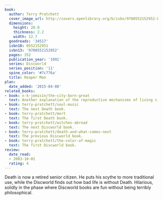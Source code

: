 ```yaml
---
book:
  author: Terry Pratchett
  cover_image_url: http://covers.openlibrary.org/b/isbn/9780552152952-L.jpg
  dimensions:
    height: 20.0
    thickness: 2.2
    width: 12.7
  goodreads: '34517'
  isbn10: 0552152951
  isbn13: '9780552152952'
  pages: 352
  publication_year: '1991'
  series: Discworld
  series_position: '11'
  spine_color: '#7c776a'
  title: Reaper Man
plan:
  date_added: '2015-04-08'
related_books:
- book: n-k-jemisin/the-city-born-great
  text: Another explanation of the reproductive mechanisms of living cities.
- book: terry-pratchett/soul-music
  text: The next Death book.
- book: terry-pratchett/mort
  text: The first Death book.
- book: terry-pratchett/witches-abroad
  text: The next Discworld book.
- book: terry-pratchett/death-and-what-comes-next
  text: The previous Discworld book.
- book: terry-pratchett/the-color-of-magic
  text: The first Discworld book.
review:
  date_read:
  - 2003-10-01
  rating: 4
---
```


Death is now a retired senior citizen. He puts his scythe to more traditional use, while the Discworld finds out how bad
life is without Death. Hilarious, solidly in the phase where Discworld books are fun without being terribly
philosophical.
